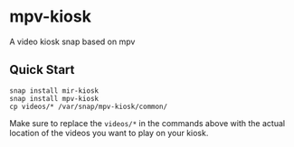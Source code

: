 # mpv-kiosk
A video kiosk snap based on mpv

## Quick Start 

```
snap install mir-kiosk
snap install mpv-kiosk
cp videos/* /var/snap/mpv-kiosk/common/
```
Make sure to replace the `videos/*` in the commands above with the actual location of the videos you want to play on your kiosk.